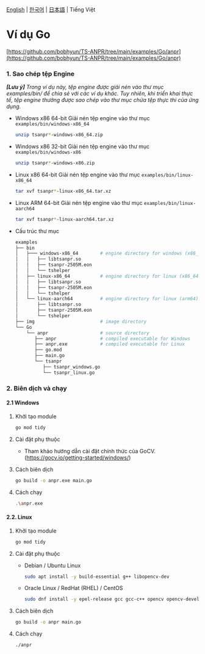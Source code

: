 [English](../../) | [한국어](../ko-KR/) | [日本語](../ja-JP/) | Tiếng Việt

# Ví dụ Go

[https://github.com/bobhyun/TS-ANPR/tree/main/examples/Go/anpr](https://github.com/bobhyun/TS-ANPR/tree/main/examples/Go/anpr)

### 1. Sao chép tệp Engine

_**[Lưu ý]** Trong ví dụ này, tệp engine được giải nén vào thư mục examples/bin/ để chia sẻ với các ví dụ khác. Tuy nhiên, khi triển khai thực tế, tệp engine thường được sao chép vào thư mục chứa tệp thực thi của ứng dụng._

- Windows x86 64-bit
  Giải nén tệp engine vào thư mục `examples/bin/windows-x86_64`
  ```sh
  unzip tsanpr*-windows-x86_64.zip
  ```
- Windows x86 32-bit
  Giải nén tệp engine vào thư mục `examples/bin/windows-x86`
  ```sh
  unzip tsanpr*-windows-x86.zip
  ```
- Linux x86 64-bit
  Giải nén tệp engine vào thư mục `examples/bin/linux-x86_64`
  ```sh
  tar xvf tsanpr*-linux-x86_64.tar.xz
  ```
- Linux ARM 64-bit
  Giải nén tệp engine vào thư mục `examples/bin/linux-aarch64`
  ```sh
  tar xvf tsanpr*-linux-aarch64.tar.xz
  ```
- Cấu trúc thư mục
  ```sh
  examples
  ├── bin
  │   ├─── windows-x86_64        # engine directory for windows (x86_64)
  │   │   ├── libtsanpr.so
  │   │   ├── tsanpr-2505M.eon
  │   │   └── tshelper
  │   ├── linux-x86_64           # engine directory for linux (x86_64)
  │   │   ├── libtsanpr.so
  │   │   ├── tsanpr-2505M.eon
  │   │   └── tshelper
  │   └── linux-aarch64          # engine directory for linux (arm64)
  │       ├── libtsanpr.so
  │       ├── tsanpr-2505M.eon
  │       └── tshelper
  ├── img                        # image directory
  └── Go
      └── anpr                   # source directory
         ├── anpr                # compiled executable for Windows
         ├── anpr.exe            # compiled executable for Linux
         ├── go.mod
         ├── main.go
         └── tsanpr
            ├── tsanpr_windows.go
            └── tsanpr_linux.go
  ```

### 2. Biên dịch và chạy

#### 2.1 Windows

1. Khởi tạo module

   ```sh
   go mod tidy
   ```

2. Cài đặt phụ thuộc

   - Tham khảo hướng dẫn cài đặt chính thức của GoCV. (https://gocv.io/getting-started/windows/)

3. Cách biên dịch

   ```sh
   go build -o anpr.exe main.go
   ```

4. Cách chạy

   ```sh
   .\anpr.exe
   ```

#### 2.2. Linux

1. Khởi tạo module

   ```sh
   go mod tidy
   ```

2. Cài đặt phụ thuộc
   - Debian / Ubuntu Linux
     ```sh
     sudo apt install -y build-essential g++ libopencv-dev
     ```
   - Oracle Linux / RedHat (RHEL) / CentOS
     ```sh
     sudo dnf install -y epel-release gcc gcc-c++ opencv opencv-devel
     ```
3. Cách biên dịch

   ```sh
   go build -o anpr main.go
   ```

4. Cách chạy

   ```sh
   ./anpr
   ```
